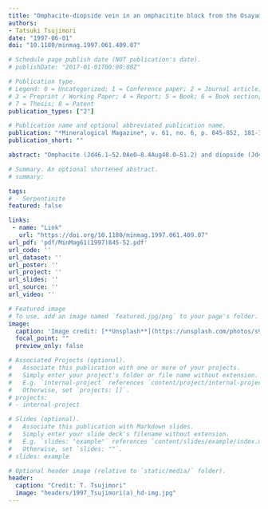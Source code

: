 ```yaml
---
title: "Omphacite-diopside vein in an omphacitite block from the Osayama serpentinite melange, Sangun-Renge metamorphic belt, southwestern Japan"
authors:
- Tatsuki Tsujimori
date: "1997-06-01"
doi: "10.1180/minmag.1997.061.409.07"

# Schedule page publish date (NOT publication's date).
# publishDate: "2017-01-01T00:00:00Z"

# Publication type.
# Legend: 0 = Uncategorized; 1 = Conference paper; 2 = Journal article;
# 3 = Preprint / Working Paper; 4 = Report; 5 = Book; 6 = Book section;
# 7 = Thesis; 8 = Patent
publication_types: ["2"]

# Publication name and optional abbreviated publication name.
publication: "*Mineralogical Magazine*, v. 61, no. 6, p. 845-852, 181-183, doi:10.1180/minmag.1997.061.409.07"
publication_short: ""

abstract: "Omphacite (Jd46.1–52.0Ae0–8.4Aug48.0–51.2) and diopside (Jd4.3–6.3Ae0–0.4Aug93.6–95.6) coexist in a vein cutting an omphacitite block in a serpentinite melange of the Oeyama ophiolite, central Chugoku Mountains. The compositional gap between omphacite and diopside is significantly wider than for other omphacitediopside pairs reported in the literature. The intergrowth texture of the omphacite-diopside vein suggests that the clinopyroxene pair was contemporaneously crystallized in the fracture from a Ca-bearing, alkali-rich fluid in a sub-solvus condition. Such a fluid may have been introduced from the surrounding serpentinized clinopyroxene-bearing harzburgite. The stability of omphacite and Al-rich pumpellyite in the matrix and the omphacite-diopside vein indicate that the earlier matrix recrystallization and later fracture filling may have both taken place under high-P-T condition during the melange-forming stage."

# Summary. An optional shortened abstract.
# summary: 

tags: 
# - Serpentinite
featured: false

links:
 - name: "Link"
   url: "https://doi.org/10.1180/minmag.1997.061.409.07"
url_pdf: 'pdf/MinMag61(1997)845-52.pdf'
url_code: ''
url_dataset: ''
url_poster: ''
url_project: ''
url_slides: ''
url_source: ''
url_video: ''

# Featured image
# To use, add an image named `featured.jpg/png` to your page's folder. 
image: 
  caption: 'Image credit: [**Unsplash**](https://unsplash.com/photos/s9CC2SKySJM)'
  focal_point: ""
  preview_only: false

# Associated Projects (optional).
#   Associate this publication with one or more of your projects.
#   Simply enter your project's folder or file name without extension.
#   E.g. `internal-project` references `content/project/internal-project/index.md`.
#   Otherwise, set `projects: []`.
# projects:
# - internal-project

# Slides (optional).
#   Associate this publication with Markdown slides.
#   Simply enter your slide deck's filename without extension.
#   E.g. `slides: "example"` references `content/slides/example/index.md`.
#   Otherwise, set `slides: ""`.
# slides: example

# Optional header image (relative to `static/media/` folder).
header:
  caption: "Credit: T. Tsujimori"
  image: "headers/1997_Tsujimori(a)_hd-img.jpg"
---
```

